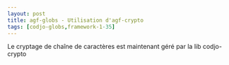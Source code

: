 ```yaml
---
layout: post
title: agf-globs - Utilisation d'agf-crypto
tags: [codjo-globs,framework-1-35]
---
```

Le cryptage de chaîne de caractères est maintenant géré par la lib codjo-crypto
